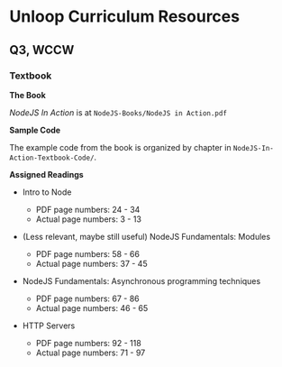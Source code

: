 # Unloop Curriculum Resources
## Q3, WCCW

### Textbook

**The Book**

*NodeJS In Action* is at ``NodeJS-Books/NodeJS in Action.pdf`` 

**Sample Code**

The example code from the book is organized by chapter in ``NodeJS-In-Action-Textbook-Code/``.

**Assigned Readings**

- Intro to Node
	- PDF page numbers: 24 - 34
	- Actual page numbers: 3 - 13

- (Less relevant, maybe still useful) NodeJS Fundamentals: Modules
	- PDF page numbers: 58 - 66
	- Actual page numbers: 37 - 45

- NodeJS Fundamentals: Asynchronous programming techniques
	- PDF page numbers: 67 - 86
	- Actual page numbers: 46 - 65

- HTTP Servers
	- PDF page numbers: 92 - 118
	- Actual page numbers: 71 - 97

